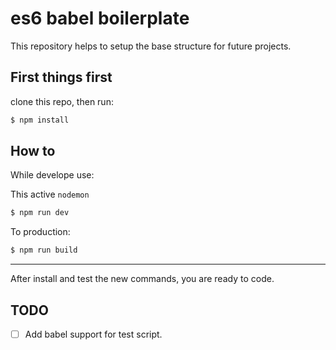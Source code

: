 # es6 babel boilerplate

This repository helps to setup the base structure for future projects.

## First things first

clone this repo, then run:

```sh
$ npm install
```

## How to
While develope use:

This active `nodemon`
```sh
$ npm run dev
```

To production:

```sh
$ npm run build
```

----------------

After install and test the new commands, you are ready to code.

## TODO

- [ ] Add babel support for test script.
